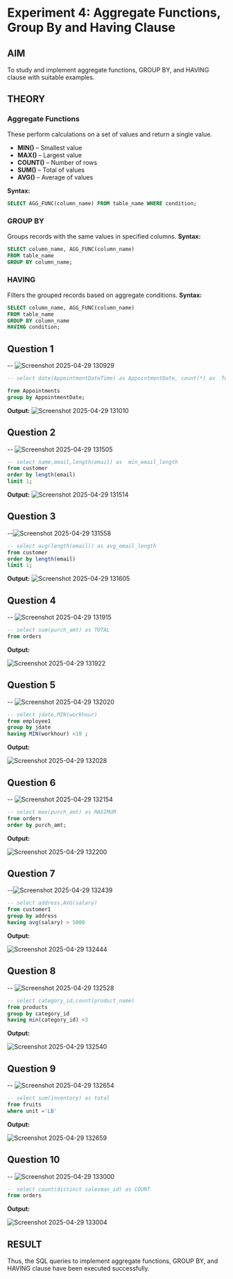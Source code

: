 # Experiment 4: Aggregate Functions, Group By and Having Clause

## AIM
To study and implement aggregate functions, GROUP BY, and HAVING clause with suitable examples.

## THEORY

### Aggregate Functions
These perform calculations on a set of values and return a single value.

- **MIN()** – Smallest value  
- **MAX()** – Largest value  
- **COUNT()** – Number of rows  
- **SUM()** – Total of values  
- **AVG()** – Average of values

**Syntax:**
```sql
SELECT AGG_FUNC(column_name) FROM table_name WHERE condition;
```
### GROUP BY
Groups records with the same values in specified columns.
**Syntax:**
```sql
SELECT column_name, AGG_FUNC(column_name)
FROM table_name
GROUP BY column_name;
```
### HAVING
Filters the grouped records based on aggregate conditions.
**Syntax:**
```sql
SELECT column_name, AGG_FUNC(column_name)
FROM table_name
GROUP BY column_name
HAVING condition;
```

**Question 1**
--
-- ![Screenshot 2025-04-29 130929](https://github.com/user-attachments/assets/36ff204e-3f8b-416d-82fe-eb1d8f89b143)


```sql
-- select date(AppointmentDateTime) as AppointmentDate, count(*) as  TotalAppointments

from Appointments
group by AppointmentDate;
```

**Output:**
![Screenshot 2025-04-29 131010](https://github.com/user-attachments/assets/47d1740e-89ab-4a74-b978-2dd156b5452a)


**Question 2**
---
-- ![Screenshot 2025-04-29 131505](https://github.com/user-attachments/assets/458094fb-3ec1-464b-a0b1-0e599bf83844)


```sql
-- select name,email,length(email) as  min_email_length
from customer
order by length(email)
limit 1;
```

**Output:**
![Screenshot 2025-04-29 131514](https://github.com/user-attachments/assets/7ff52baa-ed62-4bbd-8ecd-103d7fc949f4)


**Question 3**
---
--![Screenshot 2025-04-29 131558](https://github.com/user-attachments/assets/d054f243-ab5a-49e1-bdd9-071c29ff5199)


```sql
-- select avg(length(email)) as avg_email_length
from customer
order by length(email)
limit 1;
```

**Output:**
![Screenshot 2025-04-29 131605](https://github.com/user-attachments/assets/c279b3db-a9e8-4dcf-b38a-cd467996b4f9)


**Question 4**
---
-- ![Screenshot 2025-04-29 131915](https://github.com/user-attachments/assets/08bb463d-4280-40ab-9aa0-44359d76ce0a)


```sql
-- select sum(purch_amt) as TOTAL
from orders

```

**Output:**

![Screenshot 2025-04-29 131922](https://github.com/user-attachments/assets/2eaa2a23-41eb-4ebe-874d-f3cb8da408dc)

**Question 5**
---
-- ![Screenshot 2025-04-29 132020](https://github.com/user-attachments/assets/dac02082-7b58-437f-b882-6a4a8577855e)


```sql
-- select jdate,MIN(workhour)
from employee1
group by jdate
having MIN(workhour) <10 ;
```

**Output:**

![Screenshot 2025-04-29 132028](https://github.com/user-attachments/assets/7fb2af83-d2fc-4b63-afdc-155a15b9ed1f)


**Question 6**
---
-- ![Screenshot 2025-04-29 132154](https://github.com/user-attachments/assets/60415fd3-634c-495a-8976-6e0c69331fc7)


```sql
-- select max(purch_amt) as MAXIMUM
from orders
order by purch_amt;
```

**Output:**

![Screenshot 2025-04-29 132200](https://github.com/user-attachments/assets/7856ad29-281c-46cd-b4cf-9b0317ccaaa3)


**Question 7**
---
--![Screenshot 2025-04-29 132439](https://github.com/user-attachments/assets/69505d3d-ec33-4ddb-ad2a-bc32a6897b2d)


```sql
-- select address,AVG(salary)
from customer1
group by address
having avg(salary) > 5000
```

**Output:**

![Screenshot 2025-04-29 132444](https://github.com/user-attachments/assets/2b6c1fe5-e596-478e-9bf8-6815e4b0244c)


**Question 8**
---
-- ![Screenshot 2025-04-29 132528](https://github.com/user-attachments/assets/338964ef-b49c-4a0c-8da4-e748cfac32a8)


```sql
-- select category_id,count(product_name)
from products
group by category_id
having min(category_id) <3
```

**Output:**

![Screenshot 2025-04-29 132540](https://github.com/user-attachments/assets/10b3464b-e56c-47a0-97e5-9c196fbbfc27)


**Question 9**
---
-- ![Screenshot 2025-04-29 132654](https://github.com/user-attachments/assets/475ab1a2-c99e-491c-8eaf-59d85ffe746d)


```sql
-- select sum(inventory) as total
from fruits
where unit ='LB'
```

**Output:**

![Screenshot 2025-04-29 132659](https://github.com/user-attachments/assets/6a62558f-388d-4e8c-ba0b-8b2802c8642d)


**Question 10**
---
-- ![Screenshot 2025-04-29 133000](https://github.com/user-attachments/assets/31812179-ff28-4a67-ae56-1348dbb07d93)


```sql
-- select count(distinct salesman_id) as COUNT
from orders

```

**Output:**

![Screenshot 2025-04-29 133004](https://github.com/user-attachments/assets/a87afd7f-b9d4-45fa-a6ea-86cd136bd9fd)



## RESULT
Thus, the SQL queries to implement aggregate functions, GROUP BY, and HAVING clause have been executed successfully.
